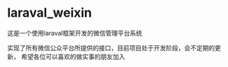 # laraval_weixin
这是一个使用laraval框架开发的微信管理平台系统

实现了所有微信公众平台所提供的接口，目前项目处于开发阶段，会不定期的更新，
希望各位可以喜欢的做实事的朋友加入

